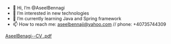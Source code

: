 - 👋 Hi, I’m @AseelBennagi
- 👀 I’m interested in new technologies
- 🌱 I’m currently learning Java and Spring framework
- 📫 How to reach me: aseelbennaji@yahoo.com  // phone: +40735744309

<!---
AseelBennagi/AseelBennagi is a ✨ special ✨ repository because its `README.md` (this file) appears on your GitHub profile.
You can click the Preview link to take a look at your changes.
--->

[AseelBenagi--CV .pdf](https://github.com/AseelBennagi/AseelBennagi/files/8550586/AseelBenagi--CV.pdf)

